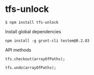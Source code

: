 tfs-unlock
===============================

	$ npm install tfs-unlock

Install global dependencies

	npm install -g grunt-cli testem@0.2.83

API methods

	tfs.checkout(arrayOfPaths);

	tfs.undo(arrayOfPaths);